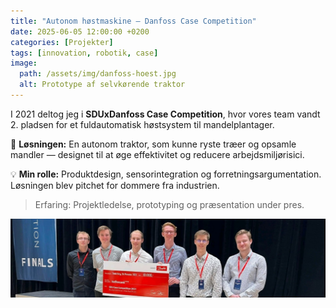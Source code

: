 ```yaml
---
title: "Autonom høstmaskine – Danfoss Case Competition"
date: 2025-06-05 12:00:00 +0200
categories: [Projekter]
tags: [innovation, robotik, case]
image:
  path: /assets/img/danfoss-hoest.jpg
  alt: Prototype af selvkørende traktor
---
```


I 2021 deltog jeg i **SDUxDanfoss Case Competition**, hvor vores team vandt 2. pladsen for et fuldautomatisk høstsystem til mandelplantager.

🚜 **Løsningen:** En autonom traktor, som kunne ryste træer og opsamle mandler — designet til at øge effektivitet og reducere arbejdsmiljørisici.

💡 **Min rolle:** Produktdesign, sensorintegration og forretningsargumentation. Løsningen blev pitchet for dommere fra industrien.

> Erfaring: Projektledelse, prototyping og præsentation under pres.

![Prototype af traktor](/assets/img/danfoss-hoest.jpg)
